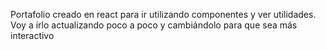 Portafolio creado en react para ir utilizando componentes y ver utilidades.
Voy a irlo actualizando poco a poco y cambiándolo para que sea más interactivo
